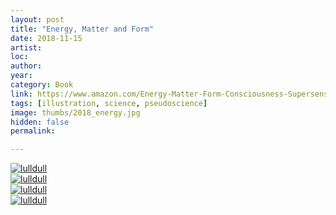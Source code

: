 ```yaml
---
layout: post
title: "Energy, Matter and Form"
date: 2018-11-15
artist: 
loc: 
author: 
year: 
category: Book
link: https://www.amazon.com/Energy-Matter-Form-Consciousness-Supersensitive/dp/0916438074
tags: [illustration, science, pseudoscience]
image: thumbs/2018_energy.jpg
hidden: false
permalink:

---
```





<div class="post_image">
	<a href="{{ site.baseurl }}/images/posts/2018_energy/001.jpg" target="_blank">
	<img src="{{ site.baseurl }}/images/posts/2018_energy/001.jpg" alt="lulldull"></a>
</div>

<div class="post_image">
	<a href="{{ site.baseurl }}/images/posts/2018_energy/002.jpg" target="_blank">
	<img src="{{ site.baseurl }}/images/posts/2018_energy/002.jpg" alt="lulldull"></a>
</div>

<div class="post_image">
	<a href="{{ site.baseurl }}/images/posts/2018_energy/003.jpg" target="_blank">
	<img src="{{ site.baseurl }}/images/posts/2018_energy/003.jpg" alt="lulldull"></a>
</div>

<div class="post_image">
	<a href="{{ site.baseurl }}/images/posts/2018_energy/004.jpg" target="_blank">
	<img src="{{ site.baseurl }}/images/posts/2018_energy/004.jpg" alt="lulldull"></a>
</div>
